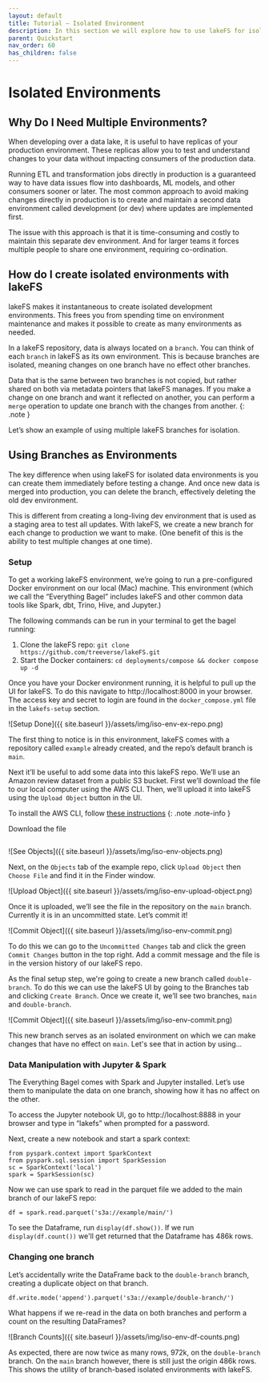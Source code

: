 ```yaml
---
layout: default 
title: Tutorial – Isolated Environment
description: In this section we will explore how to use lakeFS for isolated dev environments.
parent: Quickstart
nav_order: 60
has_children: false
---
```


# Isolated Environments

## Why Do I Need Multiple Environments?

When developing over a data lake, it is useful to have replicas of your production environment. These replicas allow you to test and understand changes to your data without impacting consumers of the production data.

Running ETL and transformation jobs directly in production is a guaranteed way to have data issues flow into dashboards, ML models, and other consumers sooner or later. The most common approach to avoid making changes directly in production is to create and maintain a second data environment called development (or dev) where updates are implemented first. 

The issue with this approach is that it is time-consuming and costly to maintain this separate dev environment. And for larger teams it forces multiple people to share one environment, requiring co-ordination.

## How do I create isolated environments with lakeFS

lakeFS makes it instantaneous to create isolated development environments. This frees you from spending time on environment maintenance  and makes it possible to create as many environments as needed.

In a lakeFS repository, data is always located on a `branch`. You can think of each `branch` in lakeFS as its own environment. This is because branches are isolated, meaning changes on one branch have no effect other branches.

Data that is the same between two branches is not copied, but rather shared on both via metadata pointers that lakeFS manages. If you make a change on one branch and want it reflected on another, you can perform a `merge` operation to update one branch with the changes from another.
{: .note }

Let’s show an example of using multiple lakeFS branches for isolation.
 

## Using Branches as Environments

The key difference when using lakeFS for isolated data environments is you can create them immediately before testing a change. And once new data is merged into production, you can delete the branch, effectively deleting the old dev environment.

This is different from creating a long-living dev environment that is used as a staging area to test all updates. With lakeFS, we create a new branch for each change to production we want to make. (One benefit of this is the ability to test multiple changes at one time).


### Setup

To get a working lakeFS environment, we’re going to run a pre-configured Docker environment on our local (Mac) machine. This environment (which we call the “Everything Bagel” includes lakeFS and other common data tools like Spark, dbt, Trino, Hive, and Jupyter.)

The following commands can be run in your terminal to get the bagel running:
1. Clone the lakeFS repo: `git clone https://github.com/treeverse/lakeFS.git`
2. Start the Docker containers: `cd deployments/compose && docker compose up -d`

Once you have your Docker environment running, it is helpful to pull up the UI for lakeFS. To do this navigate to http://localhost:8000 in your browser. The access key and secret to login are found in the `docker_compose.yml` file in the `lakefs-setup` section.

![Setup Done]({{ site.baseurl }}/assets/img/iso-env-ex-repo.png)

The first thing to notice is in this environment, lakeFS comes with a repository called `example` already created, and the repo’s default branch is `main`.

Next it’ll be useful to add some data into this lakeFS repo. We’ll use an Amazon review dataset from a public S3 bucket. First we’ll download the file to our local computer using the AWS CLI. Then, we’ll upload it into lakeFS using the `Upload Object` button in the UI.

To install the AWS CLI, follow [these instructions](https://docs.aws.amazon.com/cli/latest/userguide/getting-started-install.html) {: .note .note-info }

Download the file
```aws s3 cp s3://amazon-reviews-pds/parquet/product_category=Sports/part-00000-495c48e6-96d6-4650-aa65-3c36a3516ddd.c000.snappy.parquet $HOME/
```

![See Objects]({{ site.baseurl }}/assets/img/iso-env-objects.png)

Next, on the `Objects` tab of the example repo, click `Upload Object` then `Choose File` and find it in the Finder window.

![Upload Object]({{ site.baseurl }}/assets/img/iso-env-upload-object.png)

Once it is uploaded, we’ll see the file in the repository on the `main` branch. Currently it is in an uncommitted state. Let’s commit it!

![Commit Object]({{ site.baseurl }}/assets/img/iso-env-commit.png)

To do this we can go to the `Uncommitted Changes` tab and click the green `Commit Changes` button in the top right. Add a commit message and the file is in the version history of our lakeFS repo.

As the final setup step, we're going to create a new branch called `double-branch`. To do this we can use the lakeFS UI by going to the Branches tab and clicking `Create Branch`. Once we create it, we’ll see two branches, `main` and `double-branch`.

![Commit Object]({{ site.baseurl }}/assets/img/iso-env-commit.png)

This new branch serves as an isolated environment on which we can make changes that have no effect on `main`. Let's see that in action by using...

### Data Manipulation with Jupyter & Spark

The Everything Bagel comes with Spark and Jupyter installed. Let’s use them to manipulate the data on one branch, showing how it has no affect on the other.

To access the Jupyter notebook UI, go to http://localhost:8888 in your browser and type in “lakefs” when prompted for a password. 

Next, create a new notebook and start a spark context:

```
from pyspark.context import SparkContext
from pyspark.sql.session import SparkSession
sc = SparkContext('local')
spark = SparkSession(sc)
```

Now we can use spark to read in the parquet file we added to the main branch of our lakeFS repo:

```
df = spark.read.parquet('s3a://example/main/')
```

To see the Dataframe, run `display(df.show())`. If we run `display(df.count())` we'll get returned that the Dataframe has 486k rows.


### Changing one branch

Let’s accidentally write the DataFrame back to the `double-branch` branch, creating a duplicate object on that branch.

```
df.write.mode('append').parquet('s3a://example/double-branch/')
```

What happens if we re-read in the data on both branches and perform a count on the resulting DataFrames?

![Branch Counts]({{ site.baseurl }}/assets/img/iso-env-df-counts.png)

As expected, there are now twice as many rows, 972k, on the `double-branch` branch. On the `main` branch however, there is still just the origin 486k rows. This shows the utility of branch-based isolated environments with lakeFS.


